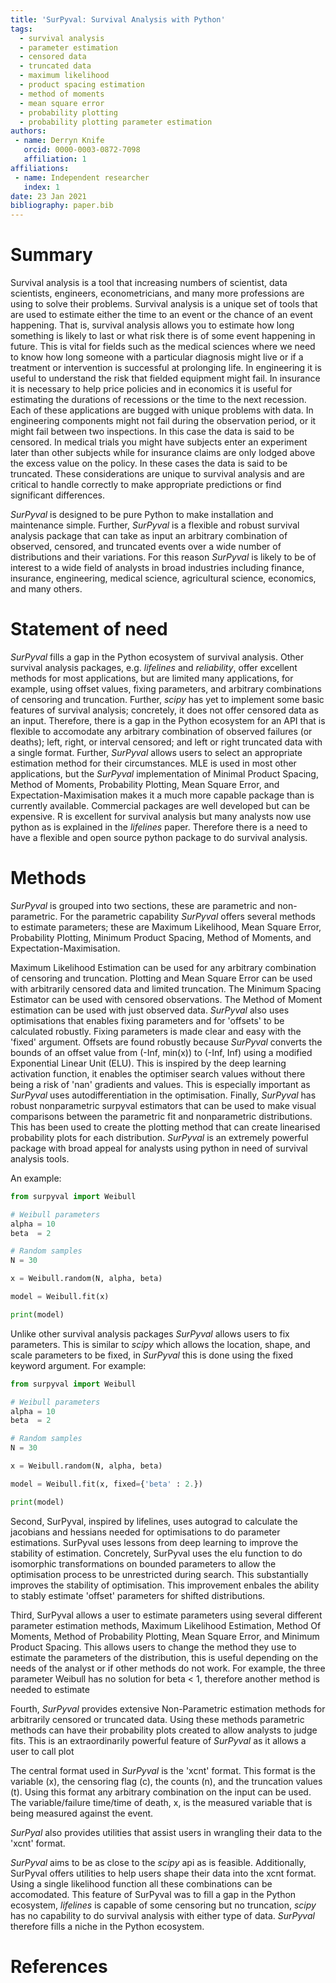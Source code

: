 ```yaml
---
title: 'SurPyval: Survival Analysis with Python'
tags:
  - survival analysis
  - parameter estimation
  - censored data
  - truncated data
  - maximum likelihood
  - product spacing estimation
  - method of moments
  - mean square error
  - probability plotting
  - probability plotting parameter estimation
authors:
 - name: Derryn Knife
   orcid: 0000-0003-0872-7098 
   affiliation: 1
affiliations:
 - name: Independent researcher
   index: 1
date: 23 Jan 2021
bibliography: paper.bib
---
```


# Summary

Survival analysis is a tool that increasing numbers of scientist, data scientists, engineers, econometricians, and many more professions are using to solve their problems. Survival analysis is a unique set of tools that are used to estimate either the time to an event or the chance of an event happening. That is, survival analysis allows you to estimate how long something is likely to last or what risk there is of some event happening in future. This is vital for fields such as the medical sciences where we need to know how long someone with a particular diagnosis might live or if a treatment or intervention is successful at prolonging life. In engineering it is useful to understand the risk that fielded equipment might fail. In insurance it is necessary to help price policies and in economics it is useful for estimating the durations of recessions or the time to the next recession. Each of these applications are bugged with unique problems with data. In engineering components might not fail during the observation period, or it might fail between two inspections. In this case the data is said to be censored. In medical trials you might have subjects enter an experiment later than other subjects while for insurance claims are only lodged above the excess value on the policy. In these cases the data is said to be truncated. These considerations are unique to survival analysis and are critical to handle correctly to make appropriate predictions or find significant differences.

*SurPyval* is designed to be pure Python to make installation and maintenance simple. Further, *SurPyval* is a flexible and robust survival analysis package that can take as input an arbitrary combination of observed, censored, and truncated events over a wide number of distributions and their variations. For this reason *SurPyval* is likely to be of interest to a wide field of analysts in broad industries including finance, insurance, engineering, medical science, agricultural science, economics, and many others.

# Statement of need

*SurPyval* fills a gap in the Python ecosystem of survival analysis. Other survival analysis packages, e.g. *lifelines* and *reliability*, offer excellent methods for most applications, but are limited many applications, for example, using offset values, fixing parameters, and arbitrary combinations of censoring and truncation. Further, *scipy* has yet to implement some basic features of survival analysis; concretely, it does not offer censored data as an input. Therefore, there is a gap in the Python ecosystem for an API that is flexible to accomodate any arbitrary combination of observed failures (or deaths); left, right, or interval censored; and left or right truncated data with a single format. Further, *SurPyval* allows users to select an appropriate estimation method for their circumstances. MLE is used in most other applications, but the *SurPyval* implementation of Minimal Product Spacing, Method of Moments, Probability Plotting, Mean Square Error, and Expectation-Maximisation makes it a much more capable package than is currently available. Commercial packages are well developed but can be expensive. R is excellent for survival analysis but many analysts now use python as is explained in the *lifelines* paper. Therefore there is a need to have a flexible and open source python package to do survival analysis.

# Methods

*SurPyval* is grouped into two sections, these are parametric and non-parametric. For the parametric capability *SurPyval* offers several methods to estimate parameters; these are Maximum Likelihood, Mean Square Error, Probability Plotting, Minimum Product Spacing, Method of Moments, and Expectation-Maximisation.

Maximum Likelihood Estimation can be used for any arbitrary combination of censoring and truncation. Plotting and Mean Square Error can be used with arbitrarily censored data and limited truncation. The Minimum Spacing Estimator can be used with censored observations. The Method of Moment estimation can be used with just observed data. *SurPyval* also uses optimisations that enables fixing parameters and for 'offsets' to be calculated robustly. Fixing parameters is made clear and easy with the 'fixed' argument. Offsets are found robustly because *SurPyval* converts the bounds of an offset value from (-Inf, min(x)) to (-Inf, Inf) using a modified Exponential Linear Unit (ELU). This is inspired by the deep learning activation function, it enables the optimiser search values without there being a risk of 'nan' gradients and values. This is especially important as *SurPyval* uses autodifferentiation in the optimisation. Finally, *SurPyval* has robust nonparametric surpyval estimators that can be used to make visual comparisons between the parametric fit and nonparametric distributions. This has been used to create the plotting method that can create linearised probability plots for each distribution. *SurPyval* is an extremely powerful package with broad appeal for analysts using python in need of survival analysis tools.

An example:

```python
from surpyval import Weibull

# Weibull parameters
alpha = 10
beta  = 2

# Random samples
N = 30

x = Weibull.random(N, alpha, beta)

model = Weibull.fit(x)

print(model)
```

Unlike other survival analysis packages *SurPyval* allows users to fix parameters. This is similar to *scipy* which allows the location, shape, and scale parameters to be fixed, in *SurPyval* this is done using the fixed keyword argument. For example:

```python
from surpyval import Weibull

# Weibull parameters
alpha = 10
beta  = 2

# Random samples
N = 30

x = Weibull.random(N, alpha, beta)

model = Weibull.fit(x, fixed={'beta' : 2.})

print(model)
```

Second, SurPyval, inspired by lifelines, uses autograd to calculate the jacobians and hessians needed for optimisations to do parameter estimations. SurPyval uses lessons from deep learning to improve the stability of estimation. Concretely, SurPyval uses the elu function to do isomorphic transformations on bounded parameters to allow the optimisation process to be unrestricted during search. This substantially improves the stability of optimisation. This improvement enbales the ability to stably estimate 'offset' parameters for shifted distributions. 

Third, SurPyval allows a user to estimate parameters using several different parameter estimation methods, Maximum Likelihood Estimation, Method Of Moments, Method of Probability Plotting, Mean Square Error, and Minimum Product Spacing. This allows users to change the method they use to estimate the parameters of the distribution, this is useful depending on the needs of the analyst or if other methods do not work. For example, the three parameter Weibull has no solution for beta < 1, therefore another method is needed to estimate

Fourth, *SurPyval* provides extensive Non-Parametric estimation methods for arbitrarily censored or truncated data. Using these methods parametric methods can have their probability plots created to allow analysts to judge fits. This is an extraordinarily powerful feature of *SurPyval* as it allows a user to call plot 


The central format used in *SurPyval* is the 'xcnt' format. This format is the variable (x), the censoring flag (c), the counts (n), and the truncation values (t). Using this format any arbitrary combination on the input can be used. The variable/failure time/time of death, x, is the measured variable that is being measured against the event.

*SurPyal* also provides utilities that assist users in wrangling their data to the 'xcnt' format.

*SurPyval* aims to be as close to the *scipy* api as is feasible. Additionally, SurPyval offers utilities to help users shape their data into the xcnt format. Using a single likelihood function all these combinations can be accomodated. This feature of SurPyval was to fill a gap in the Python ecosystem, *lifelines* is capable of some censoring but no truncation, *scipy* has no capability to do survival analysis with either type of data. *SurPyval* therefore fills a niche in the Python ecosystem.

# References
